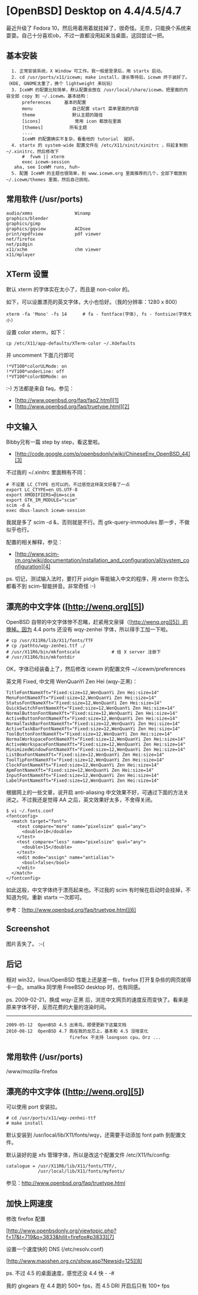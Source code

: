 # [OpenBSD] Desktop on 4.4/4.5/4.7

最近升级了 Fedora 10，然后用着用着就挂掉了，很奇怪。无奈，只能换个系统来耍耍。自己十分喜欢ob，不过一直都没用起来当桌面，这回尝试一把。

## 基本安装

```
  1. 正常安装系统，X Window 可工作。我一般是登录后，用 startx 启动。
  2. cd /usr/ports/x11/icewm; make install，漫长等待后，icewm 终于装好了。（KDE, GNOME太重了，换个 lightweight 来玩玩）
  3. IceWM 的配置比较简单，默认配置会放在 /usr/local/share/icewm，把里面的内容全部 copy 到 ~/.icewm。基本结构：
      preferences     基本的配置
      menu               自己配置 start 菜单里面的内容
      theme              默认主题的路径 
      [icons]             常用 icon 都放在里面
      [themes]          所有主题
      ....
      IceWM 的配置确实不复杂，看看他的 tutorial  就好。
  4. startx 的 system-wide 配置文件在 /etc/X11/xinit/xinitrc ，将起复制到 ~/.xinitrc，然后修改下
      #  fvwm || xterm
      exec icewm-session
   aha, see IceWM runs, huh~
  5. 配置 IceWM 的主题也很简单，到 www.icewm.org 里面推荐的几个，全部下载放到 ~/.icewm/themes 里面，然后自己挑啦。
  ```

## 常用软件 (/usr/ports)

```
audio/xmms                Winamp
graphics/blender
graphics/gimp
graphics/gqview           ACDsee
print/epdfview            pdf viewer
net/firefox
net/pidgin
x11/xchm                  chm viewer
x11/mplayer
```

## XTerm 设置

默认 xterm 的字体实在太小了，而且是 non-color 的。

如下，可以设置漂亮的英文字体，大小也恰好。（我的分辨率：1280 x 800）

```
xterm -fa 'Mono' -fs 14      # fa - fontface(字体), fs - fontsize(字体大小)
```

设置 color xterm，如下：

```
cp /etc/X11/app-defaults/XTerm-color ~/.Xdefaults
```

并 uncomment 下面几行即可

```
!*VT100*colorULMode: on
!*VT100*underLine: off
!*VT100*colorBDMode: on
```

:-) 方法都是来自 faq，参见：

 * [http://www.openbsd.org/faq/faq2.html][1]
 * [http://www.openbsd.org/faq/truetype.html][2]

## 中文输入

Bibby兄有一篇 step by step，看这里啦。

 * [http://code.google.com/p/openbsdonly/wiki/ChineseEnv_OpenBSD_44][3]

不过我的 ~/.xinitrc 里面稍有不同：

```shell
# 不设置 LC_CTYPE 也可以的，不过感觉这样英文好看了一点
export LC_CTYPE=en_US.UTF-8
export XMODIFIERS=@im=scim
export GTK_IM_MODULE="scim"
scim -d &
exec dbus-launch icewm-session
```

我就是多了 scim -d &，否则就是不行。而 gtk-query-immodules 那一步，不做似乎也行。

配置的相关解释，参见：

 * [http://www.scim-im.org/wiki/documentation/installation_and_configuration/all/system_configuration][4]

ps. 切记，测试输入法时，要打开 pidgin 等能输入中文的程序，用 xterm 你怎么都看不到 scim-智能拼音。非常奇怪 :-)

## 漂亮的中文字体 ([http://wenq.org][5])

OpenBSD 自带的中文字体惨不忍睹，赶紧用文泉驿（[http://wenq.org][5]）的换掉。因为 4.4 ports 还没有 wqy-zenhei 字体，所以得手工加一下啦。

```
# cp /usr/X11R6/lib/X11/fonts/TTF
# cp /pathto/wqy-zenhei.ttf ./
# /usr/X11R6/bin/mkfontscale            # 给 X server 注册下
# /usr/X11R6/bin/mkfontdir
```

OK，字体已经装备上了，然后修改  icewm 的配置文件 ~/.icewm/preferences

英文用 Fixed, 中文用 WenQuanYi Zen Hei (wqy-正黑)：

```
TitleFontNameXft="Fixed:size=12,WenQuanYi Zen Hei:size=14"
MenuFontNameXft="Fixed:size=12,WenQuanYi Zen Hei:size=14"
StatusFontNameXft="Fixed:size=12,WenQuanYi Zen Hei:size=14"
QuickSwitchFontNameXft="Fixed:size=12,WenQuanYi Zen Hei:size=14"
NormalButtonFontNameXft="Fixed:size=12,WenQuanYi Zen Hei:size=14"
ActiveButtonFontNameXft="Fixed:size=12,WenQuanYi Zen Hei:size=14"
NormalTaskBarFontNameXft="Fixed:size=12,WenQuanYi Zen Hei:size=14"
ActiveTaskBarFontNameXft="Fixed:size=12,WenQuanYi Zen Hei:size=14"
ToolButtonFontNameXft="Fixed:size=12,WenQuanYi Zen Hei:size=14"
NormalWorkspaceFontNameXft="Fixed:size=12,WenQuanYi Zen Hei:size=14"
ActiveWorkspaceFontNameXft="Fixed:size=12,WenQuanYi Zen Hei:size=14"
MinimizedWindowFontNameXft="Fixed:size=12,WenQuanYi Zen Hei:size=14"
ListBoxFontNameXft="Fixed:size=12,WenQuanYi Zen Hei:size=14"
ToolTipFontNameXft="Fixed:size=12,WenQuanYi Zen Hei:size=14"
ClockFontNameXft="Fixed:size=12,WenQuanYi Zen Hei:size=14"
ApmFontNameXft="Fixed:size=12,WenQuanYi Zen Hei:size=14"
InputFontNameXft="Fixed:size=12,WenQuanYi Zen Hei:size=14"
LabelFontNameXft="Fixed:size=12,WenQuanYi Zen Hei:size=14"
```

根据网上的一些文章，说开启 anti-aliasing 中文效果不好，可通过下面的方法关闭之。不过我还是觉得 AA 之后，英文效果好太多，不舍得关闭。

```
$ vi ~/.fonts.conf
<fontconfig>
  <match target="font">
    <test compare="more" name="pixelsize" qual="any">
      <double>10</double>
    </test>
    <test compare="less" name="pixelsize" qual="any">
      <double>15</double>
    </test>
    <edit mode="assign" name="antialias">
      <bool>false</bool>
    </edit>
  </match>
</fontconfig>
```

如此这般，中文字体终于漂亮起来也。不过我的 scim 有时候在启动时会挂掉，不知道为何。重新 startx 一次即可。

参考：[http://www.openbsd.org/faq/truetype.html][6]

## Screenshot

图片丢失了。 :-(

## 后记

相对 win32，linux/OpenBSD 性能上还是差一些，firefox 打开复杂些的网页就得卡一会。smallka 同学用 FreeBSD desktop 时，也有同感。

ps. 2009-02-21，换成 wqy-正黑 后，浏览中文网页的速度反而变快了。看来是原来字体不好，反而花费的大量的渲染时间。

----------------------------------
```
2009-05-12  OpenBSD 4.5 出来鸟，顺便更新下这篇文档
2010-08-12  OpenBSD 4.7 跑在我的龙芯上，基本和 4.5 没啥变化
                        firefox 不支持 loongson cpu，Orz ...
```

## 常用软件 (/usr/ports)

/www/mozilla-firefox

## 漂亮的中文字体 ([http://wenq.org][5])

可以使用 port 安装拉。

```
# cd /usr/ports/x11/wqy-zenhei-ttf
# make install
```

默认安装到 /usr/local/lib/X11/fonts/wqy，还需要手动添加 font path 到配置文件。

默认装好的是 xfs 管理字体，所以是改这个配置文件 /etc/X11/fs/config:

```
catalogue = /usr/X11R6/lib/X11/fonts/TTF/,
            /usr/local/lib/X11/fonts/myfonts/
```

参见：http://www.openbsd.org/faq/truetype.html

## 加快上网速度

修改 firefox 配置

[http://www.openbsdonly.org/viewtopic.php?f=17&t=719&p=3833&hilit=firefox#p3833][7]

设置一个速度快的 DNS (/etc/resolv.conf)

[http://www.maoshen.org.cn/show.asp?Newsid=125][8]

ps. 不过 4.5 的桌面速度，感觉还没 4.4 快 - -#

我的 glxgears 在 4.4 跑的 500+ fps，而 4.5 DRI 开启后只有 100+ fps


[1]:http://www.openbsd.org/faq/faq2.html
[2]:http://www.openbsd.org/faq/truetype.html
[3]:http://code.google.com/p/openbsdonly/wiki/ChineseEnv_OpenBSD_44
[4]:http://www.scim-im.org/wiki/documentation/installation_and_configuration/all/system_configuration
[5]:http://wenq.org
[6]:http://www.openbsd.org/faq/truetype.html
[7]:http://www.openbsdonly.org/viewtopic.php?f=17&t=719&p=3833&hilit=firefox#p3833
[8]:http://www.maoshen.org.cn/show.asp?Newsid=125
